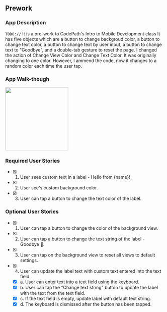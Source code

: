 ## Prework

### App Description
`TODO://` It is a pre-work to CodePath's Intro to Mobile Development class
It has five objects which are a button to change backgroud color, a button to change text color, a button to change text by user input, a button to change text to "Goodbye", and a double-tab gesture to reset the page.
I changed the action of Change View Color and Change Text Color. It was originally changing to one color. However, I ammend the code, now it changes to a random color each time the user tap. 

### App Walk-though

<img src="http://g.recordit.co/g4lXh3MGyc.gif" width=200><br>


### Required User Stories
- [x] 1. User sees custom text in a label - Hello from {name}!
- [x] 2. User see's custom background color.
- [x] 3. User can tap a button to change the text color of the label.

### Optional User Stories
- [x] 1. User can tap a button to change the color of the background view.
- [x] 2. User can tap a button to change the text string of the label - Goodbye 👋.
- [x] 3. User can tap on the background view to reset all views to default settings.
- [x] 4. User can update the label text with custom text entered into the text field.
   - [x] a. User can enter text into a text field using the keyboard.
   - [x] b. User can tap the "Change text string" button to update the label with the text from the text field.
   - [x] c. If the text field is empty, update label with default text string.
   - [x] d. The keyboard is dismissed after the button has been tapped.
